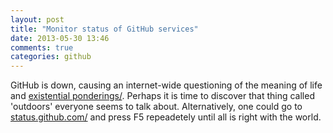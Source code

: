 ```yaml
---
layout: post
title: "Monitor status of GitHub services"
date: 2013-05-30 13:46
comments: true
categories: github 
---
```


GitHub is down, causing an internet-wide questioning of the meaning of life and <a href="https://twitter.com/search?q=github%20down&src=typd" target="_blank">existential ponderings/</a>. Perhaps it is time to discover that thing called 'outdoors' everyone seems to talk about. Alternatively, one could go to <a href="https://status.github.com/" target="_blank">status.github.com/</a> and press F5 repeadetely until all is right with the world.
